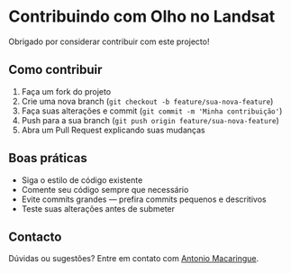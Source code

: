 # Contribuindo com Olho no Landsat

Obrigado por considerar contribuir com este projecto!

## Como contribuir

1. Faça um fork do projeto
2. Crie uma nova branch (`git checkout -b feature/sua-nova-feature`)
3. Faça suas alterações e commit (`git commit -m 'Minha contribuição'`)
4. Push para a sua branch (`git push origin feature/sua-nova-feature`)
5. Abra um Pull Request explicando suas mudanças

## Boas práticas

- Siga o estilo de código existente
- Comente seu código sempre que necessário
- Evite commits grandes — prefira commits pequenos e descritivos
- Teste suas alterações antes de submeter

## Contacto

Dúvidas ou sugestões? Entre em contato com [Antonio Macaringue](https://www.linkedin.com/in/antonio-macaringue/).
